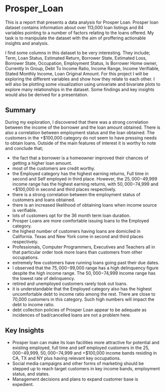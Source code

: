 # Prosper_Loan
This is a report that presents a data analysis for Prosper Loan. Prosper loan dataset contains information about over 113,000 loan listings and 84 variables pointing to a number of factors relating to the loans offered. My task is to manipulate the dataset with the aim of proffering actionable insights and analysis.

I find some columns in this dataset to be very interesting. They include; Term, Loan Status, Estimated Return, Borrower State, Estimated Loss, Borrower State, Occupation, Employment Status, Is Borrower Home owner, Currently In Group, Debt To Income Ratio, Income Range, Income Verifiable, Stated Monthly Income, Loan Original Amount. For this project I will be exploring the different variables and show how they relate to each other. I will also be plotting some visualization using univariate and bivariate plots to explore many relationships in the dataset. Some findings and key insights would also be derived for a presentation.

## Summary
During my exploration, I discovered that there was a strong correlation between the income of the borrower and the loan amount obtained. There is also a correlation between employment status and the loan obtained. The customers in the +$100,000 category do not seem to have pressing needs to obtain loans.
Outside of the main features of interest it is worthy to note and conclude that;
- the fact that a borrower is a homeowner improved their chances of getting a higher loan amount. 
- most of the customers are credit worthy.
- the Employed category has the highest earning returns, Full time in second and Self employed in third place. However, the $25,000-$49,999 income range has the highest earning returns, with $50,000-$74,999 and +$100,000 in second and third places respectively.
- there is a strong correlation between the employment status of customers and loans obtained.
- there is an increased likelihood of obtaining loans when income source is verifiable.
- lots of customers opt for the 36 month term loan duration.
- Prosper Loans are more comfortable issuing loans to the Employed category. 
- the highest number of customers having loans are domiciled in California. Texas and New York come in second and third places respectively.
- Professionals, Computer Programmers, Executives and Teachers all in that particular order took more loans than customers from other occupations.
- extremely few customers have running loans going past their due dates.
- I observed that the $75,000-$99,000 range has a high delinquency figure despite the high income range. The $50,000-$74,999 income range has the lowest rate of delinquency.
- retired and unemployed customers rarely took out loans.
- it is understandable that the Employed category also has the highest uncomfortable debt to income ratio among the rest. There are close to 70,000 customers in this category. Such high numbers will impact the debt to income ratio.
- debt collection policies of Prosper Loan appear to be adequate as incidences of bad/cancelled loans are not a problem here.

## Key Insights
- Prosper loan can make its loan facilities more attractive for potential and existing employed, full time and self employed customers in the $25,000-$49,999, $50,000-$74,999 and +$100,000 income bands residing in CA, TX and NY plus having relevant key occupations.
- Social media campaigns and other forms of marketing should be stepped up to reach target customers in key income bands, employment status, and states.
- Management decisions and plans to expand customer base is expedient.
